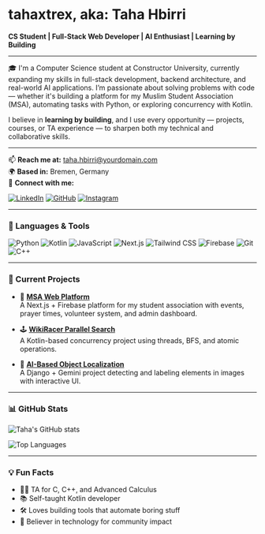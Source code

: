 # tahaxtrex, aka: Taha Hbirri

**CS Student | Full-Stack Web Developer | AI Enthusiast | Learning by Building**

---

🎓 I'm a Computer Science student at Constructor University, currently expanding my skills in full-stack development, backend architecture, and real-world AI applications. I’m passionate about solving problems with code — whether it's building a platform for my Muslim Student Association (MSA), automating tasks with Python, or exploring concurrency with Kotlin.

I believe in **learning by building**, and I use every opportunity — projects, courses, or TA experience — to sharpen both my technical and collaborative skills.

---

📫 **Reach me at:** taha.hbirri@yourdomain.com  
🌍 **Based in:** Bremen, Germany  
🔗 **Connect with me:**

[![LinkedIn](https://img.shields.io/badge/-LinkedIn-blue?logo=linkedin&style=flat-square)](https://linkedin.com/in/your-link)
[![GitHub](https://img.shields.io/badge/-GitHub-black?logo=github&style=flat-square)](https://github.com/tahaxtrex)
[![Instagram](https://img.shields.io/badge/-@xtrex_yt-E4405F?logo=instagram&style=flat-square)](https://instagram.com/xtrex_yt)

---

### 🔧 Languages & Tools

![Python](https://img.shields.io/badge/Python-3670A0?style=for-the-badge&logo=python&logoColor=ffdd54)
![Kotlin](https://img.shields.io/badge/Kotlin-0095D5?style=for-the-badge&logo=kotlin&logoColor=white)
![JavaScript](https://img.shields.io/badge/JavaScript-F7DF1E?style=for-the-badge&logo=javascript&logoColor=black)
![Next.js](https://img.shields.io/badge/Next.js-000000?style=for-the-badge&logo=nextdotjs&logoColor=white)
![Tailwind CSS](https://img.shields.io/badge/TailwindCSS-38B2AC?style=for-the-badge&logo=tailwind-css&logoColor=white)
![Firebase](https://img.shields.io/badge/Firebase-FFCA28?style=for-the-badge&logo=firebase&logoColor=black)
![Git](https://img.shields.io/badge/Git-F05032?style=for-the-badge&logo=git&logoColor=white)
![C++](https://img.shields.io/badge/C++-00599C?style=for-the-badge&logo=c%2B%2B&logoColor=white)

---

### 🚀 Current Projects

- 🔧 **[MSA Web Platform](#)**  
  A Next.js + Firebase platform for my student association with events, prayer times, volunteer system, and admin dashboard.

- 🕹️ **[WikiRacer Parallel Search](#)**  
  A Kotlin-based concurrency project using threads, BFS, and atomic operations.

- 🧠 **[AI-Based Object Localization](#)**  
  A Django + Gemini project detecting and labeling elements in images with interactive UI.

---

### 📊 GitHub Stats

![Taha's GitHub stats](https://github-readme-stats.vercel.app/api?username=tahaxtrex&show_icons=true&theme=tokyonight)

![Top Languages](https://github-readme-stats.vercel.app/api/top-langs/?username=tahaxtrex&layout=compact&theme=tokyonight)

---

### 💡 Fun Facts

- 🧑‍🏫 TA for C, C++, and Advanced Calculus
- 📚 Self-taught Kotlin developer
- 🛠️ Loves building tools that automate boring stuff
- 🕌 Believer in technology for community impact


